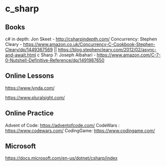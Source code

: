 # c_sharp

## Books
c# in depth: Jon Skeet - http://csharpindepth.com/
Concurrency: Stephen Cleary - https://www.amazon.co.uk/Concurrency-C-Cookbook-Stephen-Cleary/dp/1449367569 || https://blog.stephencleary.com/2012/02/async-and-await.html
c Sharp 7: Joseph Albahari - https://www.amazon.com/C-7-0-Nutshell-Definitive-Reference/dp/1491987650

## Online Lessons
https://www.lynda.com/

https://www.pluralsight.com/

## Online Practice
Advent of Code: https://adventofcode.com/
CodeWars : https://www.codewars.com/
CodingGame: https://www.codingame.com/

## Microsoft
https://docs.microsoft.com/en-us/dotnet/csharp/index
